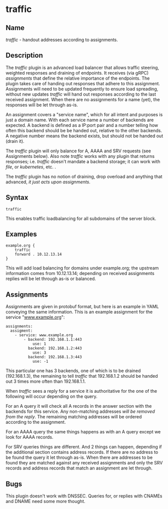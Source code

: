 # traffic

## Name

*traffic* - handout addresses according to assignments.

## Description

The *traffic* plugin is an advanced load balancer that allows traffic steering, weighted responses
and draining of endpoints. It receives (via gRPC) *assignments* that define the relative
importance of the endpoints. The plugin takes care of handing out responses that adhere to
this assignment. Assignments will need to be updated frequently to ensure load spreading, without
new updates *traffic* will hand out responses according to the last received assignment. When there
are no assignments for a name (yet), the responses will be let through as-is.

An assignment covers a "service name", which for all intent and purposes is just a domain name. With
each service name a number of backends are expected. A backend is defined as a IP:port pair and a
number telling how often this backend should be be handed out, relative to the other backends. A
negative number means the backend exists, but should not be handed out (drain it).

The *traffic* plugin will only balance for A, AAAA and SRV requests (see Assignments below). Also
note *traffic* works with any plugin that returns responses; i.e. *traffic* doesn't mandate a
backend storage; it can work with *file*, or *kubernetes*, etc. .

The *traffic* plugin has no notion of draining, drop overload and anything that advanced, *it just
acts upon assignments*.

## Syntax

~~~
traffic
~~~

This enables traffic loadbalancing for all subdomains of the server block.

## Examples

~~~ corefile
example.org {
    traffic
    forward . 10.12.13.14
}
~~~
This will add load balancing for domains under example.org; the upstream information comes from
10.12.13.14; depending on received assignments replies will be let through as-is or balanced.

## Assignments

Assignments are given in protobuf format, but here is an example in YAML conveying the same
information. This is an example assignment for the service "www.example.org":
~~~
assignments:
  assigment:
    - service: www.example.org
        - backend: 192.168.1.1:443
            use: 1
          backend: 192.168.1.2:443
            use: 3
          backend: 192.168.1.3:443
            use: -1
~~~
This particular one has 3 backends, one of which is to be drained (192.168.1.3), the remaining to
tell *traffic* that 192.168.1.2 should be handed out 3 times more often than 192.168.1.1.

When *traffic* sees a reply for a service it is authoritative for the one of the following will
occur depending on the query.

For an A query it will check all A records in the answer section with the backends for this
service. Any non-matching addresses *will be removed from the reply*. The remaining matching
addresses will be ordered according to the assignment.

For an AAAA query the same things happens as with an A query except we look for AAAA records.

For SRV queries things are different. And 2 things can happen, depending if the additional section
contains address records. If there are no address to be found the query it let through as-is. When
there are addresses to be found they are matched against any received assignments and only the SRV
records and address records that match an assignment are let through.

## Bugs

This plugin doesn't work with DNSSEC. Queries for, or replies with CNAMEs and DNAME need some more
thought.
